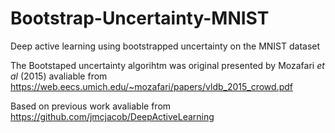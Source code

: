 # Bootstrap-Uncertainty-MNIST
Deep active learning using bootstrapped uncertainty on the MNIST dataset

The Bootstaped uncertainty algorihtm was original presented by Mozafari _et al_ (2015) avaliable from https://web.eecs.umich.edu/~mozafari/papers/vldb_2015_crowd.pdf

Based on previous work avaliable from https://github.com/jmcjacob/DeepActiveLearning
